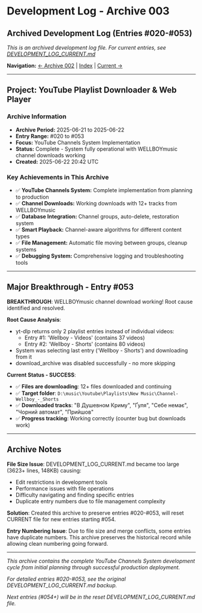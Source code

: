 # Development Log - Archive 003

## Archived Development Log (Entries #020-#053)
*This is an archived development log file. For current entries, see [DEVELOPMENT_LOG_CURRENT.md](DEVELOPMENT_LOG_CURRENT.md)*

**Navigation:** [← Archive 002](DEVELOPMENT_LOG_002.md) | [Index](DEVELOPMENT_LOG_INDEX.md) | [Current →](DEVELOPMENT_LOG_CURRENT.md)

---

## Project: YouTube Playlist Downloader & Web Player

### Archive Information
- **Archive Period:** 2025-06-21 to 2025-06-22
- **Entry Range:** #020 to #053 
- **Focus:** YouTube Channels System Implementation
- **Status:** Complete - System fully operational with WELLBOYmusic channel downloads working
- **Created:** 2025-06-22 20:42 UTC

### Key Achievements in This Archive
- ✅ **YouTube Channels System:** Complete implementation from planning to production
- ✅ **Channel Downloads:** Working downloads with 12+ tracks from WELLBOYmusic
- ✅ **Database Integration:** Channel groups, auto-delete, restoration system
- ✅ **Smart Playback:** Channel-aware algorithms for different content types
- ✅ **File Management:** Automatic file moving between groups, cleanup systems
- ✅ **Debugging System:** Comprehensive logging and troubleshooting tools

---

## Major Breakthrough - Entry #053

**BREAKTHROUGH**: WELLBOYmusic channel download working! Root cause identified and resolved.

**Root Cause Analysis**:
- yt-dlp returns only 2 playlist entries instead of individual videos:
  - Entry #1: 'Wellboy - Videos' (contains 37 videos)
  - Entry #2: 'Wellboy - Shorts' (contains 80 videos)
- System was selecting last entry ('Wellboy - Shorts') and downloading from it
- download_archive was disabled successfully - no more skipping

**Current Status - SUCCESS**:
- ✅ **Files are downloading**: 12+ files downloaded and continuing
- ✅ **Target folder**: `D:\music\Youtube\Playlists\New Music\Channel-Wellboy_-_Shorts`
- ✅ **Downloaded tracks**: "В Душевном Криму", "Ґуля", "Себе немає", "Чорний автомат", "Прийшов"
- ✅ **Progress tracking**: Working correctly (counter bug but downloads work)

---

## Archive Notes

**File Size Issue**: DEVELOPMENT_LOG_CURRENT.md became too large (3623+ lines, 148KB) causing:
- Edit restrictions in development tools
- Performance issues with file operations  
- Difficulty navigating and finding specific entries
- Duplicate entry numbers due to file management complexity

**Solution**: Created this archive to preserve entries #020-#053, will reset CURRENT file for new entries starting #054.

**Entry Numbering Issue**: Due to file size and merge conflicts, some entries have duplicate numbers. This archive preserves the historical record while allowing clean numbering going forward.

---

*This archive contains the complete YouTube Channels System development cycle from initial planning through successful production deployment.*

*For detailed entries #020-#053, see the original DEVELOPMENT_LOG_CURRENT.md backup.*

*Next entries (#054+) will be in the reset DEVELOPMENT_LOG_CURRENT.md file.* 